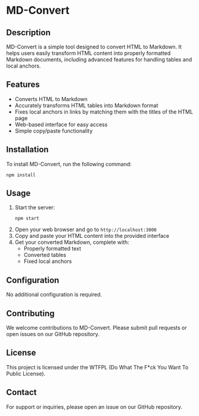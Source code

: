 # MD-Convert

## Description

MD-Convert is a simple tool designed to convert HTML to Markdown. It helps users easily transform HTML content into properly formatted Markdown documents, including advanced features for handling tables and local anchors.

## Features

- Converts HTML to Markdown
- Accurately transforms HTML tables into Markdown format
- Fixes local anchors in links by matching them with the titles of the HTML page
- Web-based interface for easy access
- Simple copy/paste functionality

## Installation

To install MD-Convert, run the following command:

```
npm install
```

## Usage

1. Start the server:
   ```
   npm start
   ```
2. Open your web browser and go to `http://localhost:3000`
3. Copy and paste your HTML content into the provided interface
4. Get your converted Markdown, complete with:
   - Properly formatted text
   - Converted tables
   - Fixed local anchors

## Configuration

No additional configuration is required.

## Contributing

We welcome contributions to MD-Convert. Please submit pull requests or open issues on our GitHub repository.

## License

This project is licensed under the WTFPL (Do What The F\*ck You Want To Public License).

## Contact

For support or inquiries, please open an issue on our GitHub repository.
